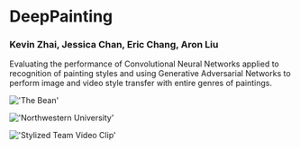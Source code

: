 # DeepPainting
### Kevin Zhai, Jessica Chan, Eric Chang, Aron Liu

Evaluating the performance of Convolutional Neural Networks applied to recognition of painting styles and using Generative Adversarial Networks to perform image and video style transfer with entire genres of paintings.

!['The Bean'](https://github.com/ericchang00/DeepPainting/raw/master/train/img/the_bean.png)

!['Northwestern University'](https://github.com/ericchang00/DeepPainting/raw/master/train/img/northwestern.png)

!['Stylized Team Video Clip'](https://github.com/ericchang00/DeepPainting/raw/master/train/img/team_video_stylized.gif)
